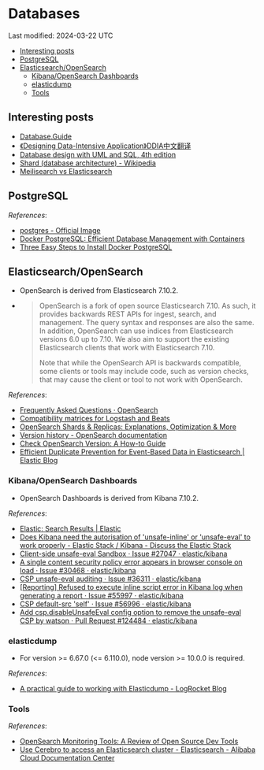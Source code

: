 # Databases

Last modified: 2024-03-22 UTC

- [Interesting posts](#interesting-posts)
- [PostgreSQL](#postgresql)
- [Elasticsearch/OpenSearch](#elasticsearchopensearch)
  - [Kibana/OpenSearch Dashboards](#kibanaopensearch-dashboards)
  - [elasticdump](#elasticdump)
  - [Tools](#tools)

## Interesting posts

- [Database.Guide](https://database.guide/)
- [《Designing Data-Intensive Application》DDIA中文翻译](https://github.com/Vonng/ddia)
- [Database design with UML and SQL, 4th edition](https://web.csulb.edu/colleges/coe/cecs/dbdesign/dbdesign.php)
- [Shard (database architecture) - Wikipedia](https://en.wikipedia.org/wiki/Shard_(database_architecture))
- [Meilisearch vs Elasticsearch](https://blog.meilisearch.com/meilisearch-vs-elasticsearch/)

## PostgreSQL

*References*:

- [postgres - Official Image](https://github.com/docker-library/docs/blob/master/postgres/README.md)
- [Docker PostgreSQL: Efficient Database Management with Containers](https://hevodata.com/learn/docker-postgresql/#step2)
- [Three Easy Steps to Install Docker PostgreSQL](https://linuxhint.com/three-easy-steps-to-install-docker-postgresql/)

## Elasticsearch/OpenSearch

- OpenSearch is derived from Elasticsearch 7.10.2.
- > OpenSearch is a fork of open source Elasticsearch 7.10. As such, it provides backwards REST APIs for ingest, search, and management. The query syntax and responses are also the same. In addition, OpenSearch can use indices from Elasticsearch versions 6.0 up to 7.10. We also aim to support the existing Elasticsearch clients that work with Elasticsearch 7.10.
  >
  > Note that while the OpenSearch API is backwards compatible, some clients or tools may include code, such as version checks, that may cause the client or tool to not work with OpenSearch.

*References*:

- [Frequently Asked Questions · OpenSearch](https://opensearch.org/faq/)
- [Compatibility matrices for Logstash and Beats](https://opensearch.org/docs/latest/tools/#compatibility-matrices)
- [OpenSearch Shards & Replicas: Explanations, Optimization & More](https://opster.com/blogs/opensearch-shards-and-replicas/)
- [Version history - OpenSearch documentation](https://opensearch.org/docs/2.11/version-history/)
- [Check OpenSearch Version: A How-to Guide](https://opster.com/guides/opensearch/opensearch-operations/checking-opensearch-version/)
- [Efficient Duplicate Prevention for Event-Based Data in Elasticsearch \| Elastic Blog](https://www.elastic.co/blog/efficient-duplicate-prevention-for-event-based-data-in-elasticsearch)

### Kibana/OpenSearch Dashboards

- OpenSearch Dashboards is derived from Kibana 7.10.2.

*References*:

- [Elastic: Search Results \| Elastic](https://www.elastic.co/search?q=unsafe-eval&size=n_20_n&filters%5B0%5D%5Bfield%5D=product_name&filters%5B0%5D%5Bvalues%5D%5B0%5D=Kibana&filters%5B0%5D%5Btype%5D=all&filters%5B1%5D%5Bfield%5D=website_area&filters%5B1%5D%5Bvalues%5D%5B0%5D=documentation&filters%5B1%5D%5Btype%5D=all&sort-field=%2C%20&sort-direction=)
- [Does Kibana need the autorisation of 'unsafe-inline' or 'unsafe-eval' to work properly - Elastic Stack / Kibana - Discuss the Elastic Stack](https://discuss.elastic.co/t/does-kibana-need-the-autorisation-of-unsafe-inline-or-unsafe-eval-to-work-properly/234390)
- [Client-side unsafe-eval Sandbox · Issue #27047 · elastic/kibana](https://github.com/elastic/kibana/issues/27047)
- [A single content security policy error appears in browser console on load · Issue #30468 · elastic/kibana](https://github.com/elastic/kibana/issues/30468)
- [CSP unsafe-eval auditing · Issue #36311 · elastic/kibana](https://github.com/elastic/kibana/issues/36311)
- [\[Reporting\] Refused to execute inline script error in Kibana log when generating a report · Issue #55997 · elastic/kibana](https://github.com/elastic/kibana/issues/55997)
- [CSP default-src 'self' · Issue #56996 · elastic/kibana](https://github.com/elastic/kibana/issues/56996)
- [Add csp.disableUnsafeEval config option to remove the unsafe-eval CSP by watson · Pull Request #124484 · elastic/kibana](https://github.com/elastic/kibana/pull/124484)

### elasticdump

- For version >= 6.67.0 (<= 6.110.0), node version >= 10.0.0 is required.

*References*:

- [A practical guide to working with Elasticdump - LogRocket Blog](https://blog.logrocket.com/a-practical-guide-to-working-with-elasticdump/)

### Tools

*References*:

- [OpenSearch Monitoring Tools: A Review of Open Source Dev Tools](https://opster.com/blogs/opensearch-monitoring-tools/)
- [Use Cerebro to access an Elasticsearch cluster - Elasticsearch - Alibaba Cloud Documentation Center](https://www.alibabacloud.com/help/en/es/use-cases/use-cerebro-to-access-an-elasticsearch-cluster)

